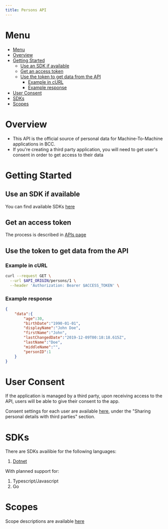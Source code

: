 ```yaml
---
title: Persons API
---
```


# Menu
- [Menu](#menu)
- [Overview](#overview)
- [Getting Started](#getting-started)
  - [Use an SDK if available](#use-an-sdk-if-available)
  - [Get an access token](#get-an-access-token)
  - [Use the token to get data from the API](#use-the-token-to-get-data-from-the-api)
    - [Example in cURL](#example-in-curl)
    - [Example response](#example-response)
- [User Consent](#user-consent)
- [SDKs](#sdks)
- [Scopes](#scopes)

# Overview
- This API is the official source of personal data for Machine-To-Machine applications in BCC.
- If you're creating a third party application, you will need to get user's consent in order to get access to their data

# Getting Started

## Use an SDK if available
You can find available SDKs [here](#sdks)

## Get an access token
The process is described in [APIs page](../index)

## Use the token to get data from the API

### Example in cURL
```sh
curl --request GET \
  --url $API_ORIGIN/persons/1 \
  --header 'Authorization: Bearer $ACCESS_TOKEN' \
```

### Example response
```json
{
    "data":{
        "age":30,
        "birthDate":"1990-01-01",
        "displayName":"John Doe",
        "firstName":"John",
        "lastChangedDate":"2019-12-09T00:18:18.615Z",
        "lastName":"Doe",
        "middleName":"",
        "personID":1
    }
}
```

# User Consent

If the application is managed by a third party, upon receiving access to the API, users will be able to give their consent to the app.

Consent settings for each user are available [here](https://members.bcc.no/profile/settings), under the "Sharing personal details with third parties" section.

# SDKs

There are SDKs availibie for the following languages:
1. [Dotnet](./sdk-dotnet)

With planned support for:
1. Typescript/Javascript
2. Go

# Scopes

Scope descriptions are available [here](scopes)
